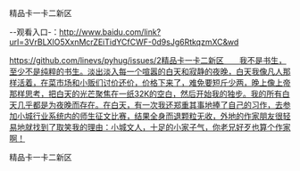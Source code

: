精品卡一卡二新区

--观看入口-：http://www.baidu.com/link?url=3VrBLXlO5XxnMcrZEiTidYCfCWF-0d9sJg6RtkqzmXC&wd

https://github.com/linevs/pyhug/issues/2精品卡一卡二新区　　我不是书生，至少不是纯粹的书生。淡出淡入每一个喧嚣的白天和寂静的夜晚，白天我像凡人那样活着，在菜市场和小贩们讨价还价，价格下来了，难免要短斤少两，晚上像上帝那样思考，把白天的光芒聚焦在一纸32K的空白，然后开始我的独步。我的所有白天几乎都是为夜晚而存在。在白天，有一次我还郑重其事地捧了自己的习作，去参加小城行业系统内的师生征文比赛，结果全身而退颗粒无收，外地的作家朋友很轻易地就找到了取笑我的理由：小城文人，十足的小家子气，你老兄好歹也算个作家啊！

精品卡一卡二新区

